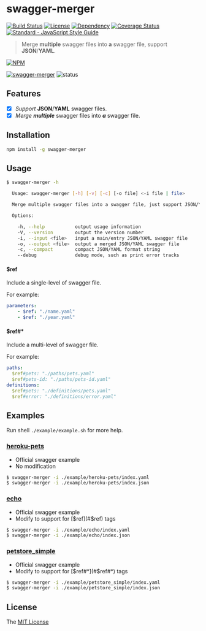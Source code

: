 # swagger-merger

[![Build Status](https://travis-ci.org/WindomZ/swagger-merger.svg?branch=master)](https://travis-ci.org/WindomZ/swagger-merger)
[![License](https://img.shields.io/badge/license-MIT-green.svg)](https://opensource.org/licenses/MIT)
[![Dependency](https://david-dm.org/WindomZ/swagger-merger.svg)](https://david-dm.org/WindomZ/swagger-merger)
[![Coverage Status](https://coveralls.io/repos/github/WindomZ/swagger-merger/badge.svg?branch=master)](https://coveralls.io/github/WindomZ/swagger-merger?branch=master)
[![Standard - JavaScript Style Guide](https://img.shields.io/badge/code_style-standard-brightgreen.svg)](https://standardjs.com/)

> Merge **multiple** swagger files into **a** swagger file, support **JSON**/**YAML**.

[![NPM](https://nodei.co/npm/swagger-merger.png)](https://nodei.co/npm/swagger-merger/)

[![swagger-merger](https://img.shields.io/npm/v/swagger-merger.svg)](https://www.npmjs.com/package/swagger-merger)
![status](https://img.shields.io/badge/status-stable-green.svg)

## Features

- [x] _Support_ **JSON**/**YAML** swagger files.
- [x] _Merge_ ***multiple*** swagger files into ***a*** swagger file.

## Installation

```bash
npm install -g swagger-merger
```

## Usage

```bash
$ swagger-merger -h

  Usage: swagger-merger [-h] [-v] [-c] [-o file] <-i file | file>

  Merge multiple swagger files into a swagger file, just support JSON/YAML.

  Options:

    -h, --help           output usage information
    -V, --version        output the version number
    -i, --input <file>   input a main/entry JSON/YAML swagger file
    -o, --output <file>  output a merged JSON/YAML swagger file
    -c, --compact        compact JSON/YAML format string
    --debug              debug mode, such as print error tracks
```

#### $ref

Include a single-level of swagger file.

For example:
```yaml
parameters:
    - $ref: "./name.yaml"
    - $ref: "./year.yaml"
```

#### $ref#*

Include a multi-level of swagger file.

For example:
```yaml
paths:
  $ref#pets: "./paths/pets.yaml"
  $ref#pets-id: "./paths/pets-id.yaml"
definitions:
  $ref#pets: "./definitions/pets.yaml"
  $ref#error: "./definitions/error.yaml"
```

## Examples

Run shell `./example/example.sh` for more help.

### [heroku-pets](https://github.com/WindomZ/swagger-merger/tree/master/example/heroku-pets)

- Official swagger example
- No modification

```bash
$ swagger-merger -i ./example/heroku-pets/index.yaml
$ swagger-merger -i ./example/heroku-pets/index.json
```

### [echo](https://github.com/WindomZ/swagger-merger/tree/master/example/echo)

- Official swagger example
- Modify to support for [$ref](#$ref) tags

```bash
$ swagger-merger -i ./example/echo/index.yaml
$ swagger-merger -i ./example/echo/index.json
```

### [petstore_simple](https://github.com/WindomZ/swagger-merger/tree/master/example/petstore_simple)

- Official swagger example
- Modify to support for [$ref#*](#$ref#*) tags

```bash
$ swagger-merger -i ./example/petstore_simple/index.yaml
$ swagger-merger -i ./example/petstore_simple/index.json
```

## License

The [MIT License](https://github.com/WindomZ/swagger-merger/blob/master/LICENSE)
